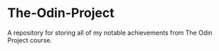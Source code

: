 # The-Odin-Project
A repository for storing all of my notable achievements from The Odin Project course.
